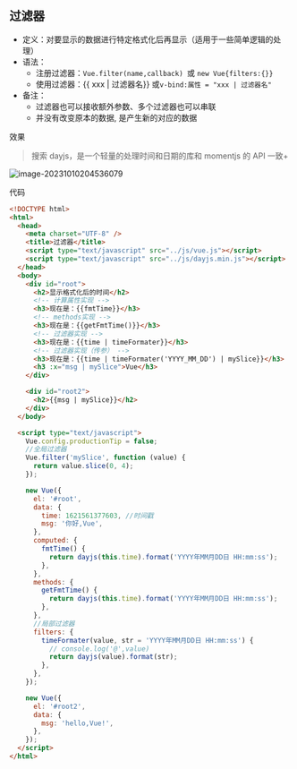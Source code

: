 ## 过滤器

- 定义：对要显示的数据进行特定格式化后再显示（适用于一些简单逻辑的处理）
- 语法：
  - 注册过滤器：`Vue.filter(name,callback) `或 `new Vue{filters:{}}`
  - 使用过滤器：{{ xxx | 过滤器名}} 或`v-bind:属性 = "xxx | 过滤器名"`
- 备注：
  - 过滤器也可以接收额外参数、多个过滤器也可以串联
  - 并没有改变原本的数据, 是产生新的对应的数据

效果

> 搜索 dayjs，是一个轻量的处理时间和日期的库和 momentjs 的 API 一致+

![image-20231010204536079](https://chen-1320883525.cos.ap-chengdu.myqcloud.com/img/image-20231010204536079.png)

代码

```html
<!DOCTYPE html>
<html>
  <head>
    <meta charset="UTF-8" />
    <title>过滤器</title>
    <script type="text/javascript" src="../js/vue.js"></script>
    <script type="text/javascript" src="../js/dayjs.min.js"></script>
  </head>
  <body>
    <div id="root">
      <h2>显示格式化后的时间</h2>
      <!-- 计算属性实现 -->
      <h3>现在是：{{fmtTime}}</h3>
      <!-- methods实现 -->
      <h3>现在是：{{getFmtTime()}}</h3>
      <!-- 过滤器实现 -->
      <h3>现在是：{{time | timeFormater}}</h3>
      <!-- 过滤器实现（传参） -->
      <h3>现在是：{{time | timeFormater('YYYY_MM_DD') | mySlice}}</h3>
      <h3 :x="msg | mySlice">Vue</h3>
    </div>

    <div id="root2">
      <h2>{{msg | mySlice}}</h2>
    </div>
  </body>

  <script type="text/javascript">
    Vue.config.productionTip = false;
    //全局过滤器
    Vue.filter('mySlice', function (value) {
      return value.slice(0, 4);
    });

    new Vue({
      el: '#root',
      data: {
        time: 1621561377603, //时间戳
        msg: '你好,Vue',
      },
      computed: {
        fmtTime() {
          return dayjs(this.time).format('YYYY年MM月DD日 HH:mm:ss');
        },
      },
      methods: {
        getFmtTime() {
          return dayjs(this.time).format('YYYY年MM月DD日 HH:mm:ss');
        },
      },
      //局部过滤器
      filters: {
        timeFormater(value, str = 'YYYY年MM月DD日 HH:mm:ss') {
          // console.log('@',value)
          return dayjs(value).format(str);
        },
      },
    });

    new Vue({
      el: '#root2',
      data: {
        msg: 'hello,Vue!',
      },
    });
  </script>
</html>
```
